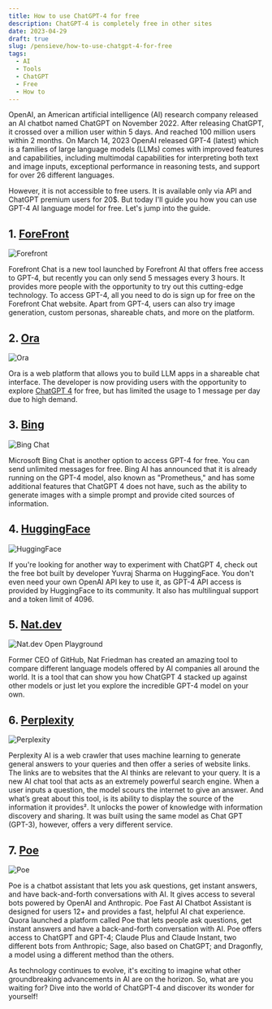 ```yaml
---
title: How to use ChatGPT-4 for free
description: ChatGPT-4 is completely free in other sites
date: 2023-04-29
draft: true
slug: /pensieve/how-to-use-chatgpt-4-for-free
tags:
  - AI
  - Tools
  - ChatGPT
  - Free
  - How to
---
```


OpenAI, an American artificial intelligence (AI) research company released an AI chatbot named ChatGPT on November 2022. After releasing ChatGPT, it crossed over a million user within 5 days. And reached 100 million users within 2 months. On March 14, 2023 OpenAI released GPT-4 (latest) which is a families of large language models (LLMs) comes with improved features and capabilities, including multimodal capabilities for interpreting both text and image inputs, exceptional performance in reasoning tests, and support for over 26 different languages.

However, it is not accessible to free users. It is available only via API and ChatGPT premium users for 20$. But today I'll guide you how you can use GPT-4 AI language model for free. Let's jump into the guide.

## 1. [ForeFront](https://www.forefront.ai/)

![Forefront](./forefront.png)

Forefront Chat is a new tool launched by Forefront AI that offers free access to GPT-4, but recently you can only send 5 messages every 3 hours. It provides more people with the opportunity to try out this cutting-edge technology. To access GPT-4, all you need to do is sign up for free on the Forefront Chat website. Apart from GPT-4, users can also try image generation, custom personas, shareable chats, and more on the platform.

## 2. [Ora](https://ora.ai/)

![Ora](./ora.png)

Ora is a web platform that allows you to build LLM apps in a shareable chat interface. The developer is now providing users with the opportunity to explore [ChatGPT 4](https://ora.ai/openai/gpt4) for free, but has limited the usage to 1 message per day due to high demand.

## 3. [Bing](https://www.bing.com/new)

![Bing Chat](./bing-chat.png)

Microsoft Bing Chat is another option to access GPT-4 for free. You can send unlimited messages for free. Bing AI has announced that it is already running on the GPT-4 model, also known as "Prometheus," and has some additional features that ChatGPT 4 does not have, such as the ability to generate images with a simple prompt and provide cited sources of information.

## 4. [HuggingFace](https://huggingface.co/spaces/ysharma/ChatGPT4)

![HuggingFace](./huggingface.png)

If you're looking for another way to experiment with ChatGPT 4, check out the free bot built by developer Yuvraj Sharma on HuggingFace. You don't even need your own OpenAI API key to use it, as GPT-4 API access is provided by HuggingFace to its community. It also has multilingual support and a token limit of 4096.

## 5. [Nat.dev](https://nat.dev/)

![Nat.dev Open Playground](./open-playground.png)

Former CEO of GitHub, Nat Friedman has created an amazing tool to compare different language models offered by AI companies all around the world. It is a tool that can show you how ChatGPT 4 stacked up against other models or just let you explore the incredible GPT-4 model on your own.

## 6. [Perplexity](https://www.perplexity.ai/)

![Perplexity](./perplexity.png)

Perplexity AI is a web crawler that uses machine learning to generate general answers to your queries and then offer a series of website links. The links are to websites that the AI thinks are relevant to your query. It is a new AI chat tool that acts as an extremely powerful search engine. When a user inputs a question, the model scours the internet to give an answer. And what’s great about this tool, is its ability to display the source of the information it provides². It unlocks the power of knowledge with information discovery and sharing. It was built using the same model as Chat GPT (GPT-3), however, offers a very different service.

## 7. [Poe](https://poe.com/)

![Poe](./poe.png)

Poe is a chatbot assistant that lets you ask questions, get instant answers, and have back-and-forth conversations with AI. It gives access to several bots powered by OpenAI and Anthropic. Poe Fast AI Chatbot Assistant is designed for users 12+ and provides a fast, helpful AI chat experience. Quora launched a platform called Poe that lets people ask questions, get instant answers and have a back-and-forth conversation with AI. Poe offers access to ChatGPT and GPT-4; Claude Plus and Claude Instant, two different bots from Anthropic; Sage, also based on ChatGPT; and Dragonfly, a model using a different method than the others.

As technology continues to evolve, it's exciting to imagine what other groundbreaking advancements in AI are on the horizon. So, what are you waiting for? Dive into the world of ChatGPT-4 and discover its wonder for yourself!
